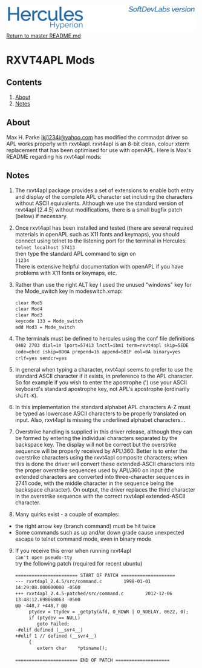 ![test image](images/image_header_herculeshyperionSDL.png)
[Return to master README.md](/README.md)

# RXVT4APL Mods
## Contents
1. [About](#About)
2. [Notes](#Notes)

## About
Max H. Parke [ikj1234i@yahoo.com](mailto:ikj1234i@yahoo.com) has modified the commadpt driver so APL works properly with rxvt4apl.
rxvt4apl is an 8-bit clean, colour xterm replacement that has been optimised for use with openAPL.
Here is Max's README regarding his rxvt4apl mods:

## Notes
1. The rxvt4apl package provides a set of extensions to enable both entry and display of the complete APL character set including the characters without ASCII equivalents.  Although we use the standard version of rxvt4apl [2.4.5] without modifications, there is a small bugfix patch (below) if necessary.

2. Once rxvt4apl has been installed and tested (there are several required materials in openAPL such as X11 fonts and keymaps), you should connect using telnet to the listening port for the terminal in Hercules:  
    `telnet localhost 57413`  
then type the standard APL command to sign on  
    `)1234`  
There is extensive helpful documentation with openAPL if you have problems with X11 fonts or keymaps, etc.

3. Rather than use the right ALT key I used the unused "windows" key for the Mode_switch key in modeswitch.xmap:
    ```
    clear Mod5
    clear Mod4
    clear Mod3
    keycode 133 = Mode_switch
    add Mod3 = Mode_switch
    ```

4. The terminals must be defined to hercules using the conf file definitions  
```0402 2703 dial=in lport=57413 lnctl=ibm1 term=rxvt4apl skip=5EDE code=ebcd iskip=0D0A prepend=16 append=5B1F eol=0A binary=yes crlf=yes sendcr=yes```

5. In general when typing a character, rxvt4apl seems to prefer to use the standard ASCII character if it exists, in preference to the APL character.  So for example if you wish to enter the apostrophe (') use your ASCII keyboard's standard apostrophe key, not APL's apostrophe (ordinarily `shift-K`).

6. In this implementation the standard alphabet APL characters A-Z must be typed as lowercase ASCII characters to be properly translated on input.  Also, rxvt4apl is missing the underlined alphabet characters...

7. Overstrike handling is supplied in this driver release, although they can be formed by entering the individual characters separated by the backspace key.  The display will not be correct but the overstrike sequence will be properly received by APL\360.  Better is to enter the overstrike characters using the rxvt4apl composite characters; when this is done the driver will convert these extended-ASCII characters into the proper overstrike sequences used by APL\360 on input (the extended characters are converted into three-character sequences in 2741 code, with the middle character in the sequence being the backspace character).  On output, the driver replaces the third character in the overstrike sequence with the correct rxvt4apl extended-ASCII character.

8. Many quirks exist - a couple of examples:
 - the right arrow key (branch command) must be hit twice
 - Some commands such as up and/or down grade cause unexpected escape to telnet command mode, even in binary mode

9. If you receive this error when running rxvt4apl  
    `can't open pseudo-tty`  
try the following patch (required for recent ubuntu)
    ```
    ======================= START OF PATCH ====================
    --- rxvt4apl_2.4.5/src/command.c        1998-01-01 14:29:08.000000000 -0500
    +++ rxvt4apl_2.4.5-patched/src/command.c        2012-12-06 13:48:12.698068063 -0500
    @@ -448,7 +448,7 @@
         ptydev = ttydev = _getpty(&fd, O_RDWR | O_NDELAY, 0622, 0);
         if (ptydev == NULL)
            goto Failed;
    -#elif defined (__svr4__)
    +#elif 1 // defined (__svr4__)
         {
            extern char    *ptsname();

    ======================= END OF PATCH ====================
    ```
